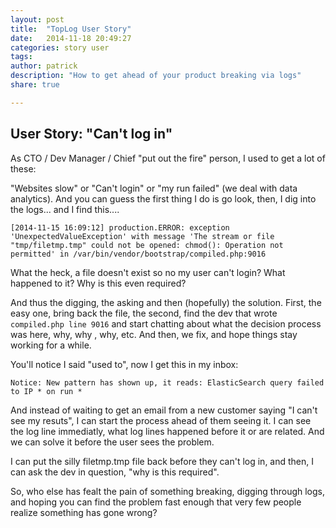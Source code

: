 ```yaml
---
layout: post
title:  "TopLog User Story"
date:   2014-11-18 20:49:27
categories: story user
tags: 
author: patrick
description: "How to get ahead of your product breaking via logs"
share: true

---
```

## User Story: "Can't log in"

As CTO / Dev Manager / Chief "put out the fire" person, I used to get a lot of these:

"Websites slow" or "Can't login" or "my run failed" (we deal with data analytics).  And you can guess the first thing I do is go look, then, I dig into the logs... and I find this....

`[2014-11-15 16:09:12] production.ERROR: exception 'UnexpectedValueException' with message 'The stream or file "tmp/filetmp.tmp" could not be opened: chmod(): Operation not permitted' in /var/bin/vendor/bootstrap/compiled.php:9016`

What the heck, a file doesn't exist so no my user can't login?  What happened to it?  Why is this even required?

And thus the digging, the asking and then (hopefully) the solution.  First, the easy one, bring back the file, the second, find the dev that wrote `compiled.php line 9016` and start chatting about what the decision process was here, why, why , why, etc.   And then, we fix, and hope things stay working for a while.

You'll notice I said "used to", now I get this in my inbox:

`Notice: New pattern has shown up, it reads: ElasticSearch query failed to IP * on run *`

And instead of waiting to get an email from a new customer saying "I can't see my resuts", I can start the process ahead of them seeing it.  I can see the log line immediatly, what log lines happened before it or are related.  And we can solve it before the user sees the problem.

I can put the silly filetmp.tmp file back before they can't log in, and then, I can ask the dev in question, "why is this required".

So, who else has fealt the pain of something breaking, digging through logs, and hoping you can find the problem fast enough that very few people realize something has gone wrong?
